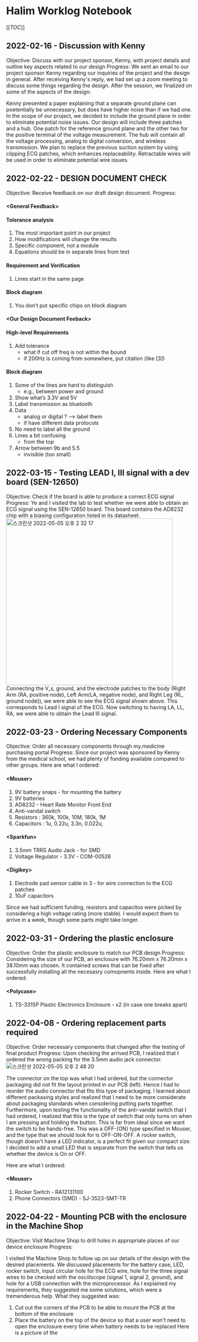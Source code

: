 # Halim Worklog Notebook

[[_TOC_]]

## 2022-02-16 - Discussion with Kenny
Objective: Discuss with our project sponsor, Kenny, with project details and outline key aspects related to our design
Progress: We sent an email to our project sponsor Kenny regarding our inquiries of the project and the design in general. After receiving Kenny's reply, we had set up a zoom meeting to discuss some things regarding the design. After the session, we finalized on some of the aspects of the design:

Kenny presented a paper explaining that a separate ground plane can poetentially be unnecessary, but does have higher noise than if we had one. In the scope of our project, we decided to include the ground plane in order to eliminate potential noise issues.
Our design will include three patches and a hub. One patch for the reference ground plane and the other two for the positive terminal of the voltage measurement. The hub will contain all the voltage processing, analog to digital conversion, and wireless transmission.
We plan to replace the previous suction system by using clipping ECG patches, which enhances replaceability.
Retractable wires will be used in order to eliminate potential wire issues.

## 2022-02-22 - DESIGN DOCUMENT CHECK
Objective: Receive feedback on our draft design document.
Progress:
#### \<General Feedback\>
#### Tolerance analysis
1. The most important point in our project
2. How modifications will change the results
3. Specific component, not a module
4. Equations should be in separate lines from text
#### Requirement and Verification
1. Lines start in the same page
#### Block diagram
1. You don’t put specific chips on block diagram
#### \<Our Design Document Feeback\>
#### High-level Requirements
1. Add tolerance
	- what if cut off freq is not within the bound
	- if 200Hz is coming from somewhere, put citation (like [3])
#### Block diagram
1. Some of the lines are hard to distinguish
    - e.g., between power and ground 
2. Show what’s 3.3V and 5V
3. Label transmission as bluetooth
4. Data
    - analog or digital ? —> label them
    - if have different data protocols
5. No need to label all the ground
6. Lines a bit confusing
    - from the top
7. Arrow between 9b and 5.5
    - invisible (too small)

## 2022-03-15 - Testing LEAD I, III signal with a dev board (SEN-12650)
Objective: Check if the board is able to produce a correct ECG signal
Progress: Ye and I visited the lab to test whether we were able to obtain an ECG signal using the SEN-12650 board. This board contains the AD8232 chip with a biasing configuration listed in its datasheet. 
<img width="450" alt="스크린샷 2022-05-05 오후 2 32 17" src="https://user-images.githubusercontent.com/33310400/167011687-ac4d86a2-d7e7-448c-b17a-248034d30c17.png">
Connecting the V_s, ground, and the electrode patches to the body (Right Arm (RA, positive node), Left Arm(LA, negative node), and Right Leg (RL, ground node)), we were able to see the ECG signal shown above. This corresponds to Lead I signal of the ECG. Now switching to having LA, LL, RA, we were able to obtain the Lead III signal. 

## 2022-03-23 - Ordering Necessary Components
Objective: Order all necessary components through my.medicine purchasing portal
Progress: Since our project was sponsored by Kenny from the medical school, we had plenty of funding available compared to other groups. 
Here are what I ordered:
#### \<Mouser\>
1. 9V battery snaps - for mounting the battery
2. 9V batteries
3. AD8232 - Heart Rate Monitor Front End
4. Anti-vandal switch
5. Resistors : 360k, 100k, 10M, 180k, 1M
6. Capacitors : 1u, 0.22u, 3.3n, 0.022u, 
#### \<Sparkfun\>
1. 3.5mm TRRS Audio Jack - for SMD
2. Voltage Regulator - 3.3V - COM-00526
#### \<Digikey\>
1. Electrode pad sensor cable in 3 - for wire connection to the ECG patches
2. 10uF capacitors

Since we had sufficient funding, resistors and capacitos were picked by considering a high voltage rating (more stable). 
I would expect them to arrive in a week, though some parts might take longer. 


## 2022-03-31 - Ordering the plastic enclosure
Objective: Order the plastic enclosure to match our PCB design
Progress: Consideirng the size of our PCB, an enclosure with 76.20mm x 76.20mm x 38.10mm was chosen. It contained screws that can be fixed after successfully installing all the necesasry comopnents inside.
Here are what I ordered:
#### \<Polycase\>
1. TS-3315P Plastic Electronics Enclosure - x2 (in case one breaks apart)

## 2022-04-08 - Ordering replacement parts required
Objective: Order necessary components that changed after the testing of final product
Progress: Upon checking the arrived PCB, I realized that I ordered the wrong packing for the 3.5mm audio jack connector. 
![스크린샷 2022-05-05 오후 2 48 20](https://user-images.githubusercontent.com/33310400/167014227-5a3cc730-8071-49d4-ad11-9d0a0aef446e.png)

The connector on the top was what I had ordered, but the connector packaging did not fit the layout printed in our PCB (left). Hence I had to reorder the audio connector that fits this type of packaging. I learned about different packasing styles and realized that I need to be more considerate about packaging standards when considering putting parts together.
Furthermore, upon testing the functionality of the anti-vandal switch that I had ordered, I realized that this is the type of switch that only turns on when I am pressing and holding the button. This is far from ideal since we want the switch to be hands-free. This was a OFF-(ON) type specified in Mouser, and the type that we should look for is OFF-ON-OFF. A rocker switch, though doesn't have a LED indicator, is a perfect fit given our compact size. I decided to add a small LED that is separate from the switch that tells us whether the device is On or OFF. 

Here are what I ordered:
#### \<Mouser\>
1. Rocker Switch - RA12131100
2. Phone Connectors (SMD) - SJ-3523-SMT-TR







## 2022-04-22 - Mounting PCB with the enclosure in the Machine Shop
Objective: Visit Machine Shop to drill holes in appropriate places of our device enclosure
Progress:

I visited the Machine Shop to follow up on our details of the design with the desired placements. We discussed placements for the battery case, LED, rocker switch, input circular hole for the ECG wire, hole for the three signal wires to be checked with the osciilscope (signal 1, signal 2, ground), and hole for a USB connection with the microprocessor. As I explained my requirements, they suggested me some solutions, which were a tremenderous help. What they suggested was:
1. Cut out the corners of the PCB to be able to mount the PCB at the bottom of the enclosure
2. Place the battery on the top of the device so that a user won't need to open the enclosure every time when battery needs to be replaced
Here is a picture of the 
